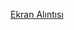 
[Ekran Alıntısı](https://github.com/alpefe44/WeatherApp/assets/71967433/c745c961-cc5b-45b6-8fef-8620c952982b)
